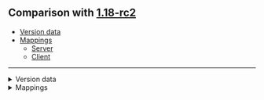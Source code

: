 ## Comparison with [1.18-rc2](https://github.com/PixiGeko/Minecraft-generated-data/tree/1.18-rc2)

- [Version data](#version-data)
- [Mappings](#mappings)
  - [Server](#server)
  - [Client](#client)

<hr/>
<details><summary>Version data</summary>
<table><tr><th></th><th align="left">1.18-rc2</th><th>1.18-rc3</th></tr><tr><td>World version</td><td><code>2857</code></td><td><code>2858</code></td></tr><tr><td>Protocol version</td><td><code>1073741882</code></td><td><code>1073741883</code></td></tr></table>
</details>
<details><summary>Mappings</summary>
<h2>Server</h2>























































































































































































































































































































































































































































































































































































































































































































































































































































































































































































































































































































































































































































































































































































































































































































































































































































































































































































































































































































































































































































































































































































































































































































































































































<h2>Client</h2>
</details>